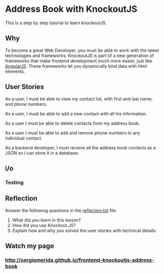 # Address Book with KnockoutJS

This is a step by step tutorial to learn knockoutJS.

## Why
To become a great Web Developer, you must be able to work with the latest
technologies and frameworks. KnockoutJS is part of a new generation of frameworks
that make frontend development much more easier, just like [AngularJS](https://angularjs.org).
These frameworks let you dynamically bind data with html elements.

## User Stories

As a user, I must be able to view my contact list, with first and last name, and phone numbers.

As a user, I must be able to add a new contact with all his information.

As a user I must be able to delete contacts from my address book.

As a user I must be able to add and remove phone numbers to any individual contact.

As a backend developer, I must receive all the address book contacts as a JSON so I can store
it in a database.

## i/o

### Testing

## Reflection
Answer the following questions in the [reflection.txt](README.md) file.

1. What did you learn in this lesson?
2. How did you use Knockout.JS?
3. Explain how and why you solved the user stories with technical details.

## Watch my page
### http://sergiomerida.github.io/frontend-knockoutjs-address-book

